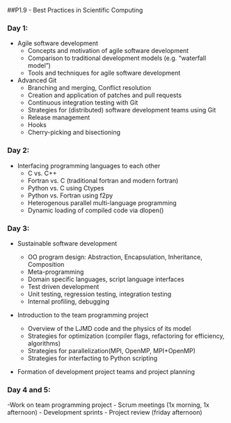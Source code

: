 ##P1.9 - Best Practices in Scientific Computing

### Day 1:
- Agile software development
	- Concepts and motivation of agile software development
	- Comparison to traditional development models (e.g. “waterfall model”)
	- Tools and techniques for agile software development
- Advanced Git
	- Branching and merging, Conflict resolution
	- Creation and application of patches and pull requests
	- Continuous integration testing with Git
	- Strategies for (distributed) software development teams using Git
	- Release management
	- Hooks
	- Cherry-picking and bisectioning

### Day 2:
- Interfacing programming languages to each other
	- C vs. C++
	- Fortran vs. C (traditional fortran and modern fortran)
	- Python vs. C using Ctypes
	- Python vs. Fortran using f2py
	- Heterogenous parallel multi-language programming
	- Dynamic loading of compiled code via dlopen()

### Day 3:
- Sustainable software development
	- OO program design: Abstraction, Encapsulation, Inheritance, Composition
	- Meta-programming
	- Domain specific languages, script language interfaces
	- Test driven development
	- Unit testing, regression testing, integration testing
	- Internal profiling, debugging

- Introduction to the team programming project
  - Overview of the LJMD code and the physics of its model
  - Strategies for optimization (compiler flags, refactoring for efficiency, algorithms)
  - Strategies for parallelization(MPI, OpenMP, MPI+OpenMP)
  - Strategies for interfacting to Python scripting
- Formation of development project teams and project planning

### Day 4 and 5:
-Work on team programming project
	- Scrum meetings (1x morning, 1x afternoon)
	- Development sprints
	- Project review (friday afternoon)
